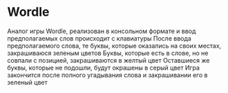 # Wordle
Аналог игры Wordle, реализован в консольном формате и ввод предполагаемых слов происходит с клавиатуры
После ввода предполагаемого слова, те буквы, которые оказались на своих местах, закрашиваюся зеленым цветов
Буквы, которые есть в слове, но не совпали с позицией, закрашиваются в желтый цвет
Оставшиеся же буквы, которые не подошли, будут окрашены в серый цвет
Игра закончится после полного угадывания слова и закрашивании его в зеленый цвет
